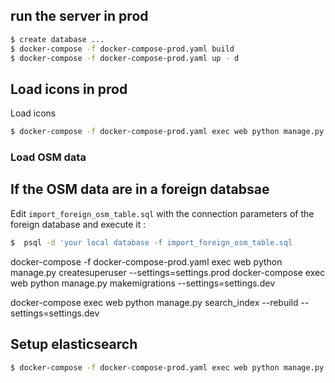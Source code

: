 ## run the server in prod
```sh
$ create database ...
$ docker-compose -f docker-compose-prod.yaml build
$ docker-compose -f docker-compose-prod.yaml up - d
```
## Load icons in prod 
Load icons
```sh
$ docker-compose -f docker-compose-prod.yaml exec web python manage.py loaddata --settings=settings.prod  seed/icon.json
```

### Load OSM data
## If the OSM data  are in a foreign databsae

Edit `import_foreign_osm_table.sql` with the connection parameters of the foreign database and execute it :

```sh
$  psql -d 'your local database -f import_foreign_osm_table.sql 
```
docker-compose -f docker-compose-prod.yaml exec web python manage.py createsuperuser --settings=settings.prod
docker-compose  exec web python manage.py makemigrations --settings=settings.dev

docker-compose  exec web python manage.py search_index --rebuild --settings=settings.dev

<!-- INSERT INTO public.planet_osm_polygon(osm_id, admin_level , name , way)
	SELECT id, 'roi' , nom, st_transform(ST_SetSRID(geom, 4326),3857) FROM public.instances_gc;  -->

## Setup elasticsearch
```sh
$ docker-compose -f docker-compose-prod.yaml exec web python manage.py  search_index --rebuild --settings=settings.prod  
```